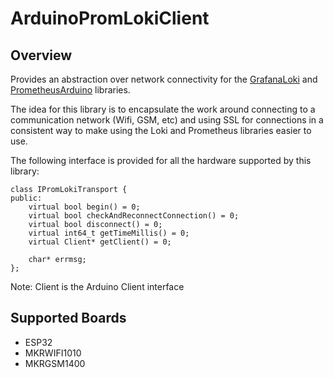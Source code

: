 # ArduinoPromLokiClient

## Overview

Provides an abstraction over network connectivity for the [GrafanaLoki](https://github.com/grafana/loki-arduino) and [PrometheusArduino](https://github.com/grafana/prometheus-arduino) libraries.

The idea for this library is to encapsulate the work around connecting to a communication network (Wifi, GSM, etc) and using SSL for connections in a consistent way to make using the Loki and Prometheus libraries easier to use.

The following interface is provided for all the hardware supported by this library:

```
class IPromLokiTransport {
public:
    virtual bool begin() = 0;
    virtual bool checkAndReconnectConnection() = 0;
    virtual bool disconnect() = 0;
    virtual int64_t getTimeMillis() = 0;
    virtual Client* getClient() = 0;

    char* errmsg;
};
```

Note: Client is the Arduino Client interface


## Supported Boards

* ESP32
* MKRWIFI1010
* MKRGSM1400